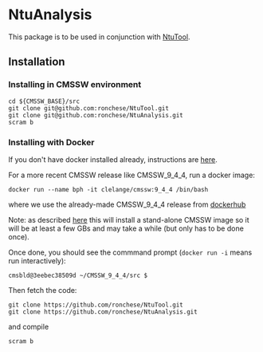 # NtuAnalysis

This package is to be used in conjunction with [NtuTool](https://github.com/ronchese/NtuTool).

## Installation

### Installing in CMSSW environment

```
cd ${CMSSW_BASE}/src
git clone git@github.com:ronchese/NtuTool.git
git clone git@github.com:ronchese/NtuAnalysis.git
scram b
```

### Installing with Docker

If you don't have docker installed already, instructions are [here](https://docs.docker.com/install/).

For a more recent CMSSW release like CMSSW_9_4_4, run a docker image:

`
docker run --name bph -it clelange/cmssw:9_4_4 /bin/bash
`

where we use the already-made CMSSW_9_4_4 release from [dockerhub](https://hub.docker.com/r/clelange/cmssw/tags)

Note: as described [here](https://github.com/clelange/cmssw-docker/) this will install a stand-alone CMSSW image so it will be
at least a few GBs and may take a while (but only has to be done once).

Once done, you should see the commmand prompt (`docker run -i` means run interactively):

`
cmsbld@3eebec38509d ~/CMSSW_9_4_4/src $
`

Then fetch the code:

```
git clone https://github.com/ronchese/NtuTool.git
git clone https://github.com/ronchese/NtuAnalysis.git
```

and compile

`
scram b
`